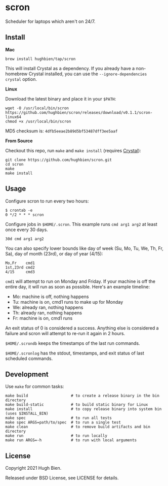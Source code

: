 # scron

Scheduler for laptops which aren't on 24/7.

## Install

**Mac**

```
brew install hughbien/tap/scron
```

This will install Crystal as a dependency. If you already have a non-homebrew Crystal installed, you
can use the `--ignore-dependencies crystal` option.

**Linux**

Download the latest binary and place it in your `$PATH`:

```
wget -O /usr/local/bin/scron https://github.com/hughbien/scron/releases/download/v0.1.1/scron-linux64
chmod +x /usr/local/bin/scron
```

MD5 checksum is: `4dfb5eeae2b89d5bf53487dff3ee5aaf`

**From Source**

Checkout this repo, run `make` and `make install` (requires [Crystal](https://crystal-lang.org/install/)):

```
git clone https://github.com/hughbien/scron.git
cd scron
make
make install
```

## Usage

Configure scron to run every two hours:

```
$ crontab -e
0 */2 * * * scron
```

Configure jobs in `$HOME/.scron`. This example runs `cmd arg1 arg2` at least once every 30 days.

```
30d cmd arg1 arg2
```

You can also specify lower bounds like day of week (Su, Mo, Tu, We, Th, Fr, Sa), day of month
(23rd), or day of year (4/15):

```
Mo,Fr    cmd1
1st,23rd cmd2
4/15     cmd3
```

`cmd1` will attempt to run on Monday and Friday. If your machine is off the entire day, it will run
as soon as possible. Here's an example timeline:

* Mo: machine is off, nothing happens
* Tu: machine is on, cmd1 runs to make up for Monday
* We: already ran, nothing happens
* Th: already ran, nothing happens
* Fr: machine is on, cmd1 runs

An exit status of 0 is considered a success. Anything else is considered a failure and scron will
attempt to re-run it again in 2 hours.

`$HOME/.scrondb` keeps the timestamps of the last run commands.

`$HOME/.scronlog` has the stdout, timestamps, and exit status of last scheduled commands.

## Development

Use `make` for common tasks:

```
make build                   # to create a release binary in the bin directory
make build-static            # to build static binary for Linux
make install                 # to copy release binary into system bin (uses $INSTALL_BIN)
make spec                    # to run all tests
make spec ARGS=path/to/spec  # to run a single test
make clean                   # to remove build artifacts and bin directory
make run                     # to run locally
make run ARGS=-h             # to run with local arguments
```

## License

Copyright 2021 Hugh Bien.

Released under BSD License, see LICENSE for details.

